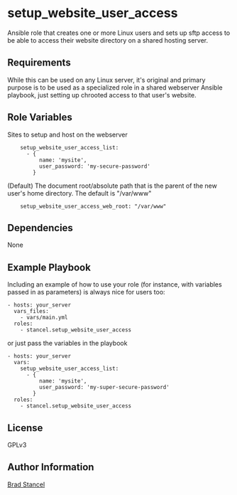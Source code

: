 setup_website_user_access
=========

Ansible role that creates one or more Linux users and sets up sftp access to be able to access their website directory on a shared hosting server.

Requirements
------------

While this can be used on any Linux server, it's original and primary purpose is to be used as a specialized role in a shared webserver Ansible playbook, just setting up chrooted access to that user's website.

Role Variables
--------------

Sites to setup and host on the webserver
```
	setup_website_user_access_list:
	  - {
		  name: 'mysite',
		  user_password: 'my-secure-password'
		}
```

(Default) The document root/absolute path that is the parent of the new user's home directory. The default is "/var/www"
```
	setup_website_user_access_web_root: "/var/www"
```

Dependencies
------------

None

Example Playbook
----------------

Including an example of how to use your role (for instance, with variables passed in as parameters) is always nice for users too:

	- hosts: your_server
	  vars_files:
	    - vars/main.yml
	  roles:
	    - stancel.setup_website_user_access 

or just pass the variables in the playbook

	- hosts: your_server 
	  vars:
        setup_website_user_access_list:
          - {
              name: 'mysite',
              user_password: 'my-super-secure-password'
            }
	  roles:
	    - stancel.setup_website_user_access


License
-------

GPLv3

Author Information
------------------

[Brad Stancel](https://github.com/stancel) 


